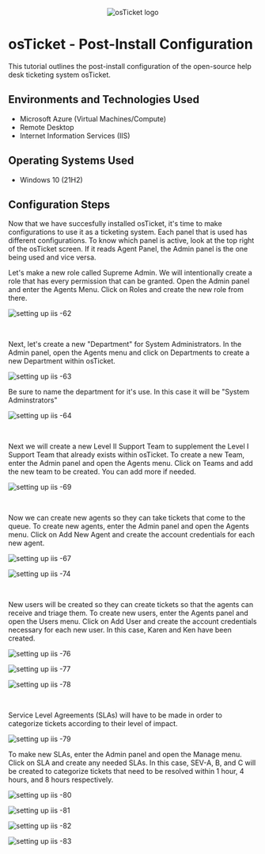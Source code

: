 <p align="center">
<img src="https://i.imgur.com/Clzj7Xs.png" alt="osTicket logo"/>
</p>

<h1>osTicket - Post-Install Configuration</h1>
This tutorial outlines the post-install configuration of the open-source help desk ticketing system osTicket.<br />


<h2>Environments and Technologies Used</h2>

- Microsoft Azure (Virtual Machines/Compute)
- Remote Desktop
- Internet Information Services (IIS)

<h2>Operating Systems Used </h2>

- Windows 10</b> (21H2)

<h2>Configuration Steps</h2>

<p>
Now that we have succesfully installed osTicket, it's time to make configurations to use it as a ticketing system. Each panel that is used has different configurations. To know which panel is active, look at the top right of the osTicket screen. If it reads Agent Panel, the Admin panel is the one being used and vice versa.

Let's make a new role called Supreme Admin. We will intentionally create a role that has every permission that can be granted. Open the Admin panel and enter the Agents Menu. Click on Roles and create the new role from there.
</p>

![setting up iis -62](https://github.com/Jacob-Oq/post-install-config/assets/150084528/166abd70-d2dc-4855-92cf-81fd5668b9e0)

<br />

<p>
Next, let's create a new "Department" for System Administrators. In the Admin panel, open the Agents menu and click on Departments to create a new Department within osTicket.
</p>

![setting up iis -63](https://github.com/Jacob-Oq/post-install-config/assets/150084528/dfb7f11e-2b06-4129-9621-4b8b55875dd7)

<p>Be sure to name the department for it's use. In this case it will be "System Adminstrators"</p>

![setting up iis -64](https://github.com/Jacob-Oq/post-install-config/assets/150084528/4b24f595-b258-4f50-9ed6-b1685834ab81)


<br />
<p>
Next we will create a new Level II Support Team to supplement the Level I Support Team that already exists within osTicket. To create a new Team, enter the Admin panel and open the Agents menu. Click on Teams and add the new team to be created. You can add more if needed.
</p>

![setting up iis -69](https://github.com/Jacob-Oq/post-install-config/assets/150084528/b4720acc-f5e5-4727-adc8-32865921c9ed)


<br />

<p>Now we can create new agents so they can take tickets that come to the queue. To create new agents, enter the Admin panel and open the Agents menu. Click on Add New Agent and create the account credentials for each new agent.</p>

![setting up iis -67](https://github.com/Jacob-Oq/post-install-config/assets/150084528/c8cdd122-a57b-4bd3-8520-b0a4ac297bbc)

![setting up iis -74](https://github.com/Jacob-Oq/post-install-config/assets/150084528/6671ff81-00b9-428e-b8ab-29ec04897003)


<br />
<p>New users will be created so they can create tickets so that the agents can receive and triage them. To create new users, enter the Agents panel and open the Users menu. Click on Add User and create the account credentials necessary for each new user. In this case, Karen and Ken have been created. </p>

![setting up iis -76](https://github.com/Jacob-Oq/post-install-config/assets/150084528/8a040f7b-2f03-495e-88b5-e0857efc9ca3)

![setting up iis -77](https://github.com/Jacob-Oq/post-install-config/assets/150084528/7b3ffaf0-1b34-47b4-843a-412612d72702)

![setting up iis -78](https://github.com/Jacob-Oq/post-install-config/assets/150084528/2e791a76-3246-4376-9757-86f70430e6bf)


<br />

<p>Service Level Agreements (SLAs) will have to be made in order to categorize tickets according to their level of impact.</p>

![setting up iis -79](https://github.com/Jacob-Oq/post-install-config/assets/150084528/277da10d-a03d-4866-a450-24ed8b340a6c)

  
<p>To make new SLAs, enter the Admin panel and open the Manage menu. Click on SLA and create any needed SLAs. In this case, SEV-A, B, and C will be created to categorize tickets that need to be resolved within 1 hour, 4 hours, and 8 hours respectively. </p>

![setting up iis -80](https://github.com/Jacob-Oq/post-install-config/assets/150084528/083bf983-ba26-46e8-b9eb-53c185b88a96)

![setting up iis -81](https://github.com/Jacob-Oq/post-install-config/assets/150084528/16e13990-641a-4e31-89f4-8b418941ec7d)

![setting up iis -82](https://github.com/Jacob-Oq/post-install-config/assets/150084528/840c1529-6b1b-4637-809e-5f20ac986e56)


![setting up iis -83](https://github.com/Jacob-Oq/post-install-config/assets/150084528/2d844a10-88a4-466a-9dee-2fd3fef61e27)






